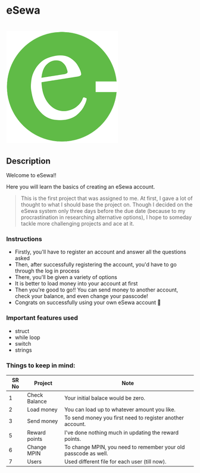 
# eSewa
# ![eSewa](esewa-icon-large.png)

## Description

Welcome to eSewa!!

Here you will learn the basics of creating an eSewa account. 

>This is the first project that was assigned to me. At first, I gave a lot of thought to what I should base the project on. Though I decided on the eSewa system only three days before the due date (because to my procrastination in researching alternative options), I hope to someday tackle more challenging projects and ace at it.

### Instructions

- Firstly, you'll have to register an account and answer all the questions asked
- Then, after successfully registering the account, you'd have to go through the log in process
- There, you'll be given a variety of options
- It is better to load money into your account at first
- Then you're good to go!! You can send money to another account, check your balance, and even change your passcode!
- Congrats on successfully using your own eSewa account :star_struck:

### Important features used
- struct
- while loop
- switch
- strings

### Things to keep in mind:

| SR No | Project          | Note                                                               
|-------|------------------| -----------------------------------------------------------
| 1     | Check Balance    |    Your initial balace would be zero.                       
| 2     | Load money       |   You can load up to whatever amount you like.                           
| 3     | Send money       |   To send money you first need to register another account.                            
| 5     | Reward points    |        I've done nothing much in updating the reward points.                                           
| 6     | Change MPIN      |  To change MPIN, you need to remember your old passcode as well.
| 7     | Users            |  Used different file for each user (till now).
